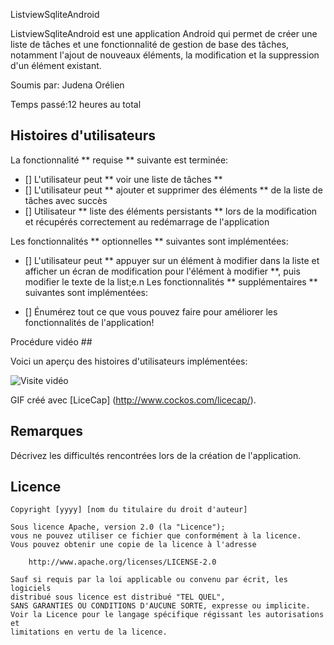 ListviewSqliteAndroid

ListviewSqliteAndroid est une application Android qui permet de créer une liste de tâches et une fonctionnalité de gestion de base des tâches, notamment l'ajout de nouveaux éléments, la modification et la suppression d'un élément existant.

Soumis par: Judena Orélien

Temps passé:12 heures au total

## Histoires d'utilisateurs

La fonctionnalité ** requise ** suivante est terminée:

* [] L'utilisateur peut ** voir une liste de tâches **
* [] L'utilisateur peut ** ajouter et supprimer des éléments ** de la liste de tâches avec succès
* [] Utilisateur ** liste des éléments persistants ** lors de la modification et récupérés correctement au redémarrage de l'application

Les fonctionnalités ** optionnelles ** suivantes sont implémentées:

* [] L'utilisateur peut ** appuyer sur un élément à modifier dans la liste et afficher un écran de modification pour l'élément à modifier **, puis modifier le texte de la list;e.n
Les fonctionnalités ** supplémentaires ** suivantes sont implémentées:

* [] Énumérez tout ce que vous pouvez faire pour améliorer les fonctionnalités de l'application!

Procédure vidéo ##

Voici un aperçu des histoires d'utilisateurs implémentées:

<img src = 'http: //i.imgur.com/link/to/your/gif/file.gif' title = 'Visite vidéo' width = '' alt = 'Visite vidéo' />

GIF créé avec [LiceCap] (http://www.cockos.com/licecap/).

## Remarques

Décrivez les difficultés rencontrées lors de la création de l'application.

## Licence

    Copyright [yyyy] [nom du titulaire du droit d'auteur]

    Sous licence Apache, version 2.0 (la "Licence");
    vous ne pouvez utiliser ce fichier que conformément à la licence.
    Vous pouvez obtenir une copie de la licence à l'adresse

        http://www.apache.org/licenses/LICENSE-2.0

    Sauf si requis par la loi applicable ou convenu par écrit, les logiciels
    distribué sous licence est distribué "TEL QUEL",
    SANS GARANTIES OU CONDITIONS D'AUCUNE SORTE, expresse ou implicite.
    Voir la Licence pour le langage spécifique régissant les autorisations et
    limitations en vertu de la licence.


